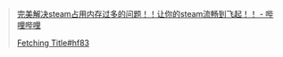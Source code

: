 > [完美解决steam占用内存过多的问题！！让你的steam流畅到飞起！！ - 哔哩哔哩](https://www.bilibili.com/read/cv12766543/?spm_id_from=333.999.collection.opus.click)
>
> [Fetching Title#hf83](https://gist.github.com/amitxv/0c454ba09a2feb3dd38f29c333f68c04?permalink_comment_id=4460606)